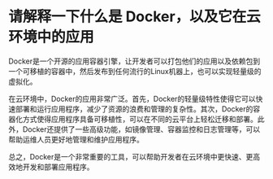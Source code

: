 # 请解释一下什么是 Docker，以及它在云环境中的应用

Docker是一个开源的应用容器引擎，让开发者可以打包他们的应用以及依赖包到一个可移植的容器中，然后发布到任何流行的Linux机器上，也可以实现轻量级的虚拟化。

在云环境中，Docker的应用非常广泛。首先，Docker的轻量级特性使得它可以快速部署和运行应用程序，减少了资源的浪费和管理的复杂性。其次，Docker的容器化方式使得应用程序具备可移植性，可以在不同的云平台上轻松迁移和部署。此外，Docker还提供了一些高级功能，如镜像管理、容器监控和日志管理等，可以帮助运维人员更好地管理和维护应用程序。

总之，Docker是一个非常重要的工具，可以帮助开发者在云环境中更快速、更高效地开发和部署应用程序。

